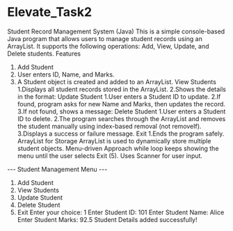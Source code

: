 # Elevate_Task2

Student Record Management System (Java)
This is a simple console-based Java program that allows users to manage student records using an ArrayList.
It supports the following operations: Add, View, Update, and Delete students.
Features
 1. Add Student
 2. User enters ID, Name, and Marks.
 3. A Student object is created and added to an ArrayList.
View Students
 1.Displays all student records stored in the ArrayList.
 2.Shows the details in the format:
Update Student
 1.User enters a Student ID to update.
 2.If found, program asks for new Name and Marks, then updates the record.
 3.If not found, shows a message:
Delete Student
 1.User enters a Student ID to delete.
 2.The program searches through the ArrayList and removes the student manually using index-based removal (not removeIf).
 3.Displays a success or failure message.
Exit
 1.Ends the program safely.
ArrayList for Storage
  ArrayList<Student> is used to dynamically store multiple student objects.
Menu-driven Approach
  while loop keeps showing the menu until the user selects Exit (5).
  Uses Scanner for user input.

--- Student Management Menu ---
1. Add Student
2. View Students
3. Update Student
4. Delete Student
5. Exit
Enter your choice: 1
Enter Student ID: 101
Enter Student Name: Alice
Enter Student Marks: 92.5
Student Details added successfully!
